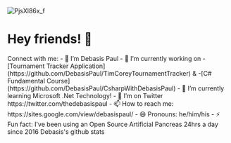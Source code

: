![PjsXl86x_f](https://user-images.githubusercontent.com/8848622/133393437-5b634d45-a202-4869-8860-63c004562b39.jpg)
<h1>Hey friends! 👋</h1> Connect with me:
- 🔭 I’m Debasis Paul
- 🔭 I’m currently working on -[Tournament Tracker Application](https://github.com/DebasisPaul/TimCoreyTournamentTracker) & -[C# Fundamental Course](https://github.com/DebasisPaul/CsharpWithDebasisPaul)
- 🌱 I’m currently learning Microsoft .Net Technology!
- 🤔 I’m on Twitter https://twitter.com/thedebasispaul
- 📫 How to reach me: https://sites.google.com/view/debasispaul/
- 😄 Pronouns: he/him/his
- ⚡ Fun fact: I've been using an Open Source Artificial Pancreas 24hrs a day since 2016 Debasis's github stats
